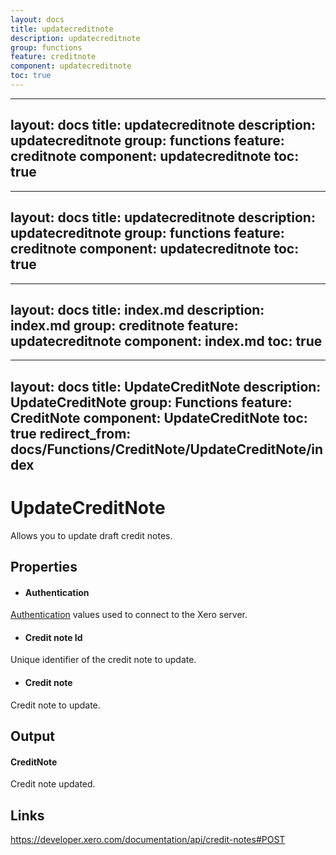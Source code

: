 ```yaml
---
layout: docs
title: updatecreditnote
description: updatecreditnote
group: functions
feature: creditnote
component: updatecreditnote
toc: true
---
```

---
layout: docs
title: updatecreditnote
description: updatecreditnote
group: functions
feature: creditnote
component: updatecreditnote
toc: true
---
---
layout: docs
title: updatecreditnote
description: updatecreditnote
group: functions
feature: creditnote
component: updatecreditnote
toc: true
---
---
layout: docs
title: index.md
description: index.md
group: creditnote
feature: updatecreditnote
component: index.md
toc: true
---
---
layout: docs
title: UpdateCreditNote
description: UpdateCreditNote
group: Functions
feature: CreditNote
component: UpdateCreditNote
toc: true
redirect_from: docs/Functions/CreditNote/UpdateCreditNote/index
---
UpdateCreditNote
============

Allows you to update draft credit notes.

Properties
----------

-  #### Authentication
[Authentication](../../../Common/Authentication/Index.md) values used to connect to the Xero server.
-  #### Credit note Id
Unique identifier of the credit note to update.
-  #### Credit note
Credit note to update.


Output
-----
#### CreditNote
Credit note updated.

Links
-----

https://developer.xero.com/documentation/api/credit-notes#POST
